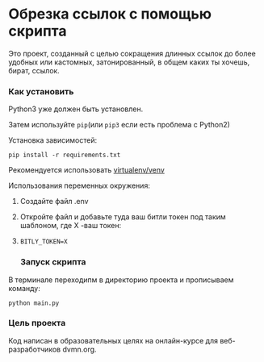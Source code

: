 # Обрезка ссылок с помощью скрипта

Это проект, созданный с целью сокращения длинных ссылок до более удобных или кастомных, затонированный, в общем каких ты хочешь, бират, ссылок.



### Как установить
Python3 уже должен быть установлен.

Затем используйте `pip`(или `pip3` если есть проблема с Python2)

Установка зависимостей:
```ffff
pip install -r requirements.txt
```
Рекомендуется использовать [virtualenv/venv](https://docs.python.org/3/library/venv.html)

Использования переменных окружения:
1. Создайте файл .env
2. Откройте файл и добавьте туда ваш битли токен под таким шаблоном, где Х -ваш токен:
3. ```
   BITLY_TOKEN=X
   ```
   
   ### Запуск скрипта
В терминале переходипм в директорию проекта и прописываем команду: 
```
python main.py
```
### Цель проекта
Код написан в образовательных целях на онлайн-курсе для веб-разработчиков dvmn.org.



